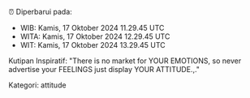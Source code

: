 ⏰ Diperbarui pada:
- WIB: Kamis, 17 Oktober 2024 11.29.45 UTC
- WITA: Kamis, 17 Oktober 2024 12.29.45 UTC
- WIT: Kamis, 17 Oktober 2024 13.29.45 UTC

Kutipan Inspiratif:
"There is no market for YOUR EMOTIONS, so never advertise your FEELINGS just display YOUR ATTITUDE.,."


Kategori: attitude

